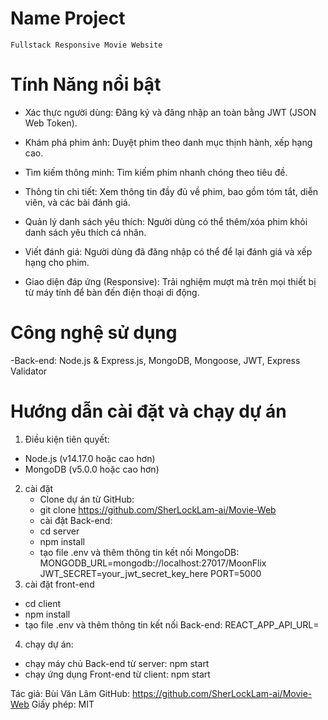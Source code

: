 # Name Project
    Fullstack Responsive Movie Website
# Tính Năng nổi bật
- Xác thực người dùng: Đăng ký và đăng nhập an toàn bằng JWT (JSON Web Token).

- Khám phá phim ảnh: Duyệt phim theo danh mục thịnh hành, xếp hạng cao.

- Tìm kiếm thông minh: Tìm kiếm phim nhanh chóng theo tiêu đề.

- Thông tin chi tiết: Xem thông tin đầy đủ về phim, bao gồm tóm tắt, diễn viên, và các bài đánh giá.

- Quản lý danh sách yêu thích: Người dùng có thể thêm/xóa phim khỏi danh sách yêu thích cá nhân.

- Viết đánh giá: Người dùng đã đăng nhập có thể để lại đánh giá và xếp hạng cho phim.

- Giao diện đáp ứng (Responsive): Trải nghiệm mượt mà trên mọi thiết bị từ máy tính để bàn đến điện thoại di động.

# Công nghệ sử dụng
-Back-end: Node.js & Express.js, MongoDB, Mongoose, JWT, Express Validator

# Hướng dẫn cài đặt và chạy dự án
1. Điều kiện tiên quyết:
- Node.js (v14.17.0 hoặc cao hơn)
- MongoDB (v5.0.0 hoặc cao hơn)
2. cài đặt
    * Clone dự án từ GitHub:
    - git clone https://github.com/SherLockLam-ai/Movie-Web
    * cài đặt Back-end:
    - cd server
    - npm install
    - tạo file .env và thêm thông tin kết nối MongoDB: MONGODB_URL=mongodb://localhost:27017/MoonFlix
    JWT_SECRET=your_jwt_secret_key_here
    PORT=5000
3. cài đặt front-end
- cd client
- npm install
- tạo file .env và thêm thông tin kết nối Back-end: REACT_APP_API_URL=

4. chạy dự án:
- chạy máy chủ Back-end từ server:
    npm start
- chạy ứng dụng Front-end từ client:
    npm start

Tác giả: Bùi Văn Lâm
GitHub: https://github.com/SherLockLam-ai/Movie-Web
Giấy phép: MIT
